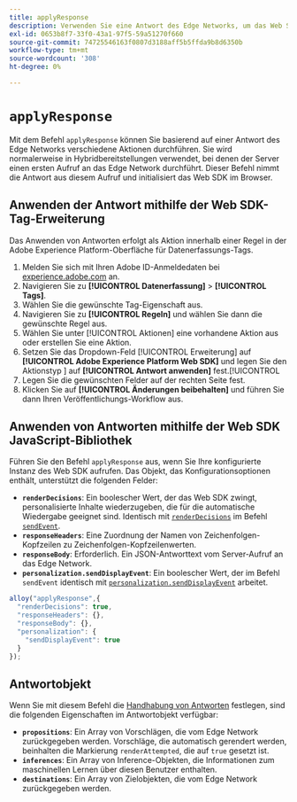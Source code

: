 ```yaml
---
title: applyResponse
description: Verwenden Sie eine Antwort des Edge Networks, um das Web SDK zu initialisieren.
exl-id: 0653b8f7-33f0-43a1-97f5-59a51270f660
source-git-commit: 74725546163f0807d3188aff5b5ffda9b8d6350b
workflow-type: tm+mt
source-wordcount: '308'
ht-degree: 0%

---
```


# `applyResponse`

Mit dem Befehl `applyResponse` können Sie basierend auf einer Antwort des Edge Networks verschiedene Aktionen durchführen. Sie wird normalerweise in Hybridbereitstellungen verwendet, bei denen der Server einen ersten Aufruf an das Edge Network durchführt. Dieser Befehl nimmt die Antwort aus diesem Aufruf und initialisiert das Web SDK im Browser.

## Anwenden der Antwort mithilfe der Web SDK-Tag-Erweiterung

Das Anwenden von Antworten erfolgt als Aktion innerhalb einer Regel in der Adobe Experience Platform-Oberfläche für Datenerfassungs-Tags.

1. Melden Sie sich mit Ihren Adobe ID-Anmeldedaten bei [experience.adobe.com](https://experience.adobe.com) an.
1. Navigieren Sie zu **[!UICONTROL Datenerfassung]** > **[!UICONTROL Tags]**.
1. Wählen Sie die gewünschte Tag-Eigenschaft aus.
1. Navigieren Sie zu **[!UICONTROL Regeln]** und wählen Sie dann die gewünschte Regel aus.
1. Wählen Sie unter [!UICONTROL Aktionen] eine vorhandene Aktion aus oder erstellen Sie eine Aktion.
1. Setzen Sie das Dropdown-Feld [!UICONTROL Erweiterung] auf **[!UICONTROL Adobe Experience Platform Web SDK]** und legen Sie den Aktionstyp ] auf **[!UICONTROL Antwort anwenden]** fest.[!UICONTROL 
1. Legen Sie die gewünschten Felder auf der rechten Seite fest.
1. Klicken Sie auf **[!UICONTROL Änderungen beibehalten]** und führen Sie dann Ihren Veröffentlichungs-Workflow aus.

## Anwenden von Antworten mithilfe der Web SDK JavaScript-Bibliothek

Führen Sie den Befehl `applyResponse` aus, wenn Sie Ihre konfigurierte Instanz des Web SDK aufrufen. Das Objekt, das Konfigurationsoptionen enthält, unterstützt die folgenden Felder:

* **`renderDecisions`**: Ein boolescher Wert, der das Web SDK zwingt, personalisierte Inhalte wiederzugeben, die für die automatische Wiedergabe geeignet sind. Identisch mit [`renderDecisions`](sendevent/renderdecisions.md) im Befehl [`sendEvent`](sendevent/overview.md).
* **`responseHeaders`**: Eine Zuordnung der Namen von Zeichenfolgen-Kopfzeilen zu Zeichenfolgen-Kopfzeilenwerten.
* **`responseBody`**: Erforderlich. Ein JSON-Antworttext vom Server-Aufruf an das Edge Network.
* **`personalization.sendDisplayEvent`**: Ein boolescher Wert, der im Befehl `sendEvent` identisch mit [`personalization.sendDisplayEvent`](sendevent/personalization.md) arbeitet.

```js
alloy("applyResponse",{
  "renderDecisions": true,
  "responseHeaders": {},
  "responseBody": {},
  "personalization": {
    "sendDisplayEvent": true
  }
});
```

## Antwortobjekt

Wenn Sie mit diesem Befehl die [Handhabung von Antworten](command-responses.md) festlegen, sind die folgenden Eigenschaften im Antwortobjekt verfügbar:

* **`propositions`**: Ein Array von Vorschlägen, die vom Edge Network zurückgegeben werden. Vorschläge, die automatisch gerendert werden, beinhalten die Markierung `renderAttempted`, die auf `true` gesetzt ist.
* **`inferences`**: Ein Array von Inference-Objekten, die Informationen zum maschinellen Lernen über diesen Benutzer enthalten.
* **`destinations`**: Ein Array von Zielobjekten, die vom Edge Network zurückgegeben werden.
